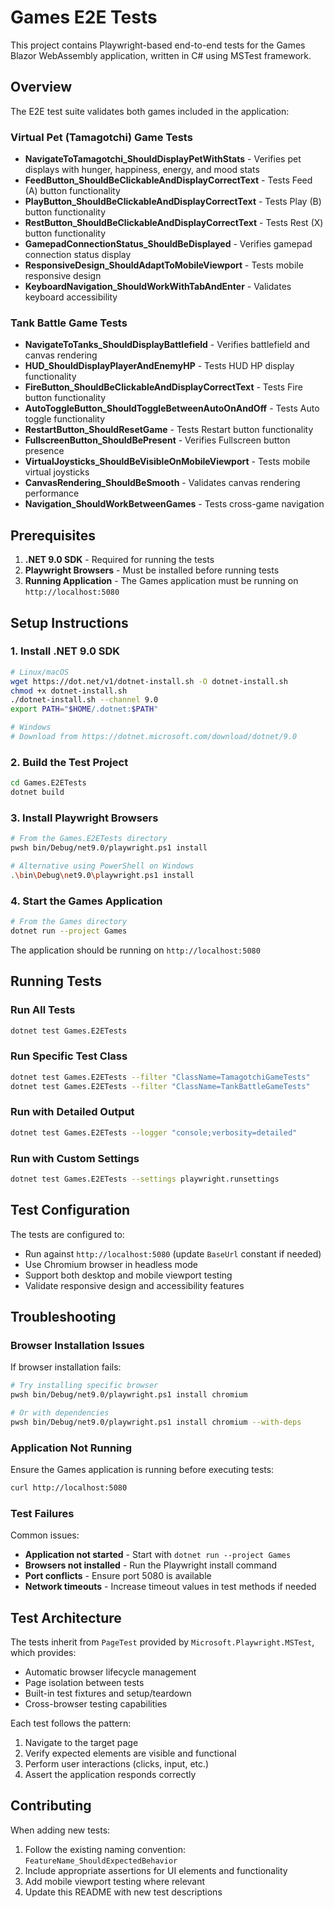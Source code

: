 # Games E2E Tests

This project contains Playwright-based end-to-end tests for the Games Blazor WebAssembly application, written in C# using MSTest framework.

## Overview

The E2E test suite validates both games included in the application:

### Virtual Pet (Tamagotchi) Game Tests
- **NavigateToTamagotchi_ShouldDisplayPetWithStats** - Verifies pet displays with hunger, happiness, energy, and mood stats
- **FeedButton_ShouldBeClickableAndDisplayCorrectText** - Tests Feed (A) button functionality
- **PlayButton_ShouldBeClickableAndDisplayCorrectText** - Tests Play (B) button functionality  
- **RestButton_ShouldBeClickableAndDisplayCorrectText** - Tests Rest (X) button functionality
- **GamepadConnectionStatus_ShouldBeDisplayed** - Verifies gamepad connection status display
- **ResponsiveDesign_ShouldAdaptToMobileViewport** - Tests mobile responsive design
- **KeyboardNavigation_ShouldWorkWithTabAndEnter** - Validates keyboard accessibility

### Tank Battle Game Tests  
- **NavigateToTanks_ShouldDisplayBattlefield** - Verifies battlefield and canvas rendering
- **HUD_ShouldDisplayPlayerAndEnemyHP** - Tests HUD HP display functionality
- **FireButton_ShouldBeClickableAndDisplayCorrectText** - Tests Fire button functionality
- **AutoToggleButton_ShouldToggleBetweenAutoOnAndOff** - Tests Auto toggle functionality
- **RestartButton_ShouldResetGame** - Tests Restart button functionality
- **FullscreenButton_ShouldBePresent** - Verifies Fullscreen button presence
- **VirtualJoysticks_ShouldBeVisibleOnMobileViewport** - Tests mobile virtual joysticks
- **CanvasRendering_ShouldBeSmooth** - Validates canvas rendering performance
- **Navigation_ShouldWorkBetweenGames** - Tests cross-game navigation

## Prerequisites

1. **.NET 9.0 SDK** - Required for running the tests
2. **Playwright Browsers** - Must be installed before running tests
3. **Running Application** - The Games application must be running on `http://localhost:5080`

## Setup Instructions

### 1. Install .NET 9.0 SDK
```bash
# Linux/macOS
wget https://dot.net/v1/dotnet-install.sh -O dotnet-install.sh
chmod +x dotnet-install.sh
./dotnet-install.sh --channel 9.0
export PATH="$HOME/.dotnet:$PATH"

# Windows
# Download from https://dotnet.microsoft.com/download/dotnet/9.0
```

### 2. Build the Test Project
```bash
cd Games.E2ETests
dotnet build
```

### 3. Install Playwright Browsers
```bash
# From the Games.E2ETests directory
pwsh bin/Debug/net9.0/playwright.ps1 install

# Alternative using PowerShell on Windows
.\bin\Debug\net9.0\playwright.ps1 install
```

### 4. Start the Games Application
```bash
# From the Games directory
dotnet run --project Games
```
The application should be running on `http://localhost:5080`

## Running Tests

### Run All Tests
```bash
dotnet test Games.E2ETests
```

### Run Specific Test Class
```bash
dotnet test Games.E2ETests --filter "ClassName=TamagotchiGameTests"
dotnet test Games.E2ETests --filter "ClassName=TankBattleGameTests"
```

### Run with Detailed Output
```bash
dotnet test Games.E2ETests --logger "console;verbosity=detailed"
```

### Run with Custom Settings
```bash
dotnet test Games.E2ETests --settings playwright.runsettings
```

## Test Configuration

The tests are configured to:
- Run against `http://localhost:5080` (update `BaseUrl` constant if needed)
- Use Chromium browser in headless mode
- Support both desktop and mobile viewport testing
- Validate responsive design and accessibility features

## Troubleshooting

### Browser Installation Issues
If browser installation fails:
```bash
# Try installing specific browser
pwsh bin/Debug/net9.0/playwright.ps1 install chromium

# Or with dependencies
pwsh bin/Debug/net9.0/playwright.ps1 install chromium --with-deps
```

### Application Not Running
Ensure the Games application is running before executing tests:
```bash
curl http://localhost:5080
```

### Test Failures
Common issues:
- **Application not started** - Start with `dotnet run --project Games`
- **Browsers not installed** - Run the Playwright install command
- **Port conflicts** - Ensure port 5080 is available
- **Network timeouts** - Increase timeout values in test methods if needed

## Test Architecture

The tests inherit from `PageTest` provided by `Microsoft.Playwright.MSTest`, which provides:
- Automatic browser lifecycle management
- Page isolation between tests
- Built-in test fixtures and setup/teardown
- Cross-browser testing capabilities

Each test follows the pattern:
1. Navigate to the target page
2. Verify expected elements are visible and functional
3. Perform user interactions (clicks, input, etc.)
4. Assert the application responds correctly

## Contributing

When adding new tests:
1. Follow the existing naming convention: `FeatureName_ShouldExpectedBehavior`
2. Include appropriate assertions for UI elements and functionality
3. Add mobile viewport testing where relevant
4. Update this README with new test descriptions
